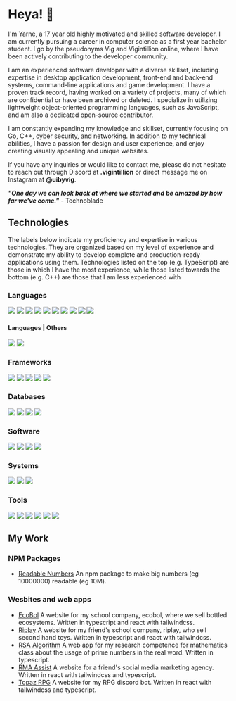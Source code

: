# Heya! 👋

I'm Yarne, a 17 year old highly motivated and skilled software developer. I am currently pursuing a career in computer science
as a first year bachelor student. I go by the pseudonyms Vig and Vigintillion online, where I have been actively contributing to the developer
community.

I am an experienced software developer with a diverse skillset, including expertise in desktop application development, front-end and
back-end systems, command-line applications and game development. I have a proven track record, having worked on a variety of projects,
many of which are confidential or have been archived or deleted. I specialize in utilizing lightweight object-oriented programming
languages, such as JavaScript, and am also a dedicated open-source contributor.

I am constantly expanding my knowledge and skillset, currently focusing on Go, C++, cyber security, and networking. 
In addition to my technical abilities, I have a passion for design and user experience, and enjoy creating visually 
appealing and unique websites.

If you have any inquiries or would like to contact me, please do not hesitate to reach out through 
Discord at **.vigintillion** or direct message me on Instagram at **@uibyvig**.

***"One day we can look back at where we started and be amazed by how far we've come."*** - Technoblade

## Technologies
<!-- ![](https://img.shields.io/badge/?-?-??style=flat&logo=?&logoColor=white) -->
The labels below indicate my proficiency and expertise in various technologies. They are organized based on my level of experience and demonstrate my ability to develop complete and production-ready applications using them. Technologies listed on the top (e.g. TypeScript) are those in which I have the most experience, while those listed towards the bottom (e.g. C++) are those that I am less experienced with

### Languages

![](https://img.shields.io/badge/TypeScript-Language-red?style=flat&logo=typescript&logoColor=white)
![](https://img.shields.io/badge/JavaScript-Language-red?style=flat&logo=javascript&logoColor=white)
![](https://img.shields.io/badge/HTML-Language-red?style=flat&logo=html5&logoColor=white)
![](https://img.shields.io/badge/CSS-Language-red?style=flat&logo=css3&logoColor=white)
![](https://img.shields.io/badge/Python-Language-red?style=flat&logo=python&logoColor=white)
![](https://img.shields.io/badge/Golang-Language-red?style=flat&logo=go&logoColor=white)
![](https://img.shields.io/badge/C++-Language-red?style=flat&logo=cplusplus&logoColor=white)
![](https://img.shields.io/badge/C-Language-red?style=flat&logo=c&logoColor=white)
![](https://img.shields.io/badge/Rust-Language-red?style=flat&logo=rust&logoColor=white)
![](https://img.shields.io/badge/Java-Language-red?style=flat&logo=java&logoColor=white)

#### Languages | Others

![](https://img.shields.io/badge/GraphQL-Language-red?style=flat&logo=graphql&logoColor=white)
![](https://img.shields.io/badge/SQL-Language-red?style=flat&logo=sql&logoColor=white)

### Frameworks

![](https://img.shields.io/badge/Node.js-Framework-orange?style=flat&logo=node.js&logoColor=white)
![](https://img.shields.io/badge/React-Framework-orange?style=flat&logo=react&logoColor=white)
![](https://img.shields.io/badge/Next.JS-Framework-orange?style=flat&logo=next.js&logoColor=white)
![](https://img.shields.io/badge/TailwindCSS-Framework-orange?style=flat&logo=tailwindcss&logoColor=white)
![](https://img.shields.io/badge/Electron-Framework-orange?style=flat&logo=electron&logoColor=white)

### Databases

![](https://img.shields.io/badge/SQLite-SQL-yellow?style=flat&logo=sqlite&logoColor=white)
![](https://img.shields.io/badge/MySQL-SQL-yellow?style=flat&logo=mysql&logoColor=white)
![](https://img.shields.io/badge/MongoDB-NoSQL-yellow?style=flat&logo=mongodb&logoColor=white)
![](https://img.shields.io/badge/PostgreSQL-SQL-yellow?style=flat&logo=postgresql&logoColor=white)


### Software

![](https://img.shields.io/badge/Git-Software-seagreen?style=flat&logo=git&logoColor=white)
![](https://img.shields.io/badge/Vite-Software-seagreen?style=flat&logo=vite&logoColor=white)
![](https://img.shields.io/badge/Create%20React%20App-Software-seagreen?style=flat&logo=createreactapp&logoColor=white)
![](https://img.shields.io/badge/Netlify-Software-seagreen?style=flat&logo=netlify&logoColor=white)

### Systems

![](https://img.shields.io/badge/Windows-OS-cornflowerblue?style=flat&logo=windows&logoColor=white)
![](https://img.shields.io/badge/iOS-OS-cornflowerblue?style=flat&logo=ios&logoColor=white)
![](https://img.shields.io/badge/Linux-OS-cornflowerblue?style=flat&logo=linux&logoColor=white)

### Tools

![](https://img.shields.io/badge/Visual%20Studio%20Code-Code%20Editor-mediumpurple?style=flat&logo=visual-studio-code&logoColor=white)
![](https://img.shields.io/badge/Figma-Design%20Tool-mediumpurple?style=flat&logo=figma&logoColor=white)
![](https://img.shields.io/badge/ChatGPT-AI-mediumpurple?style=flat&logo=openai&logoColor=white)
![](https://img.shields.io/badge/DallE-AI-mediumpurple?style=flat&logo=openai&logoColor=white)
![](https://img.shields.io/badge/Atom-Code%20Editor-mediumpurple?style=flat&logo=atom&logoColor=white)
![](https://img.shields.io/badge/InteliJ-IDE-mediumpurple?style=flat&logo=intelij&logoColor=white)

## My Work

### NPM Packages

- [Readable Numbers](https://www.npmjs.com/package/readable-numbers)
  An npm package to make big numbers (eg 10000000) readable (eg 10M).

### Wesbites and web apps

- [EcoBol](https://www.ecobol.be)
  A website for my school company, ecobol, where we sell bottled ecosystems. Written in typescript and react with tailwindcss.
- [Riplay](https://riplay.netlify.app/)
  A website for my friend's school company, riplay, who sell second hand toys. Written in typescript and react with tailwindcss.
- [RSA Algorithm](https://wiskunde-oc.netlify.app/)
  A web app for my research competence for mathematics class about the usage of prime numbers in the real word. Written in typescript.
- [RMA Assist](https://rma-assist.net/)
  A website for a friend's social media marketing agency. Written in react with tailwindcss and typescript.
- [Topaz RPG](https://topazrpg.xyz)
  A website for my RPG discord bot. Written in react with tailwindcss and typescript.
